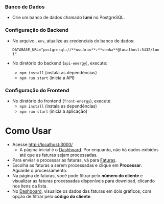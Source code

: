 
### Banco de Dados

- Crie um banco de dados chamado **lumi** no PostgreSQL.

### Configuração do Backend

- No arquivo `.env`, atualize as credenciais do banco de dados:

    `DATABASE_URL="postgresql://**usuário**:**senha**@localhost:5432/lumi"`

- No diretório do backend (`api-energy`), execute:
    - `npm install` (instala as dependências)
    - `npm run start` (inicia a API)

### Configuração do Frontend

- No diretório do frontend (`front-energy`), execute:
    - `npm install` (instala as dependências)
    - `npm run start` (inicia a aplicação)



# Como Usar

- Acesse [http://localhost:3000/](http://localhost:3000/)
    - A página inicial é o [Dashboard](http://localhost:3000/dashboard). Por enquanto, não há dados exibidos até que as faturas sejam processadas.
- Para enviar e processar as faturas, vá para [Faturas](http://localhost:3000/invoices).
- Escolha as faturas a serem processadas e clique em **Processar**. Aguarde o processamento.
- Na página de faturas, você pode filtrar pelo **número do cliente** e visualizar as faturas processadas disponíveis para download, clicando nos itens da lista.
- No [Dashboard](http://localhost:3000/dashboard), visualize os dados das faturas em dois gráficos, com opção de filtrar pelo **código do cliente**.

